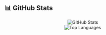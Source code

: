 ## 📊 GitHub Stats

<div align="center">
  <img src="https://github-readme-stats.vercel.app/api?username=KhoabuHtiG&show_icons=true&theme=radical&hide_border=true&count_private=true" alt="GitHub Stats" />
</div>

<div align="center">
  <img src="https://github-readme-stats.vercel.app/api/top-langs/?username=KhoabuHtiG&theme=radical&hide_border=true&layout=compact" alt="Top Languages" />
</div>
